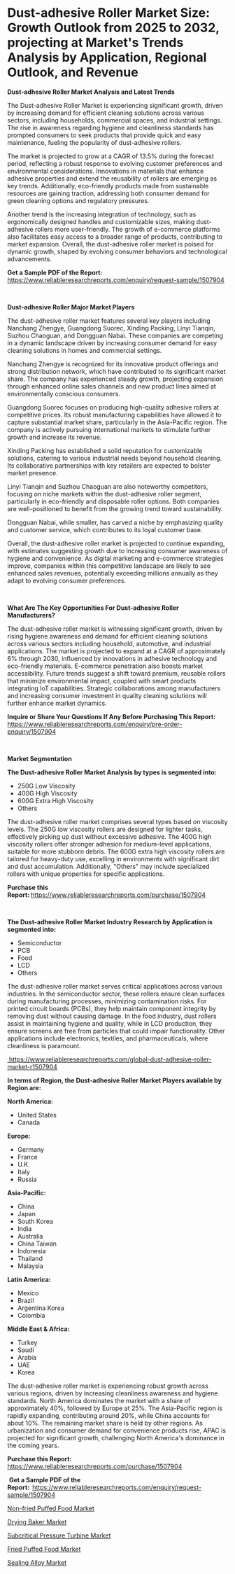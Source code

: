 <p><h1>Dust-adhesive Roller Market Size: Growth Outlook from 2025 to 2032, projecting at Market's Trends Analysis by Application, Regional Outlook, and Revenue</h1></p><p><strong>Dust-adhesive Roller Market Analysis and Latest Trends</strong></p>
<p><p>The Dust-adhesive Roller Market is experiencing significant growth, driven by increasing demand for efficient cleaning solutions across various sectors, including households, commercial spaces, and industrial settings. The rise in awareness regarding hygiene and cleanliness standards has prompted consumers to seek products that provide quick and easy maintenance, fueling the popularity of dust-adhesive rollers.</p><p>The market is projected to grow at a CAGR of 13.5% during the forecast period, reflecting a robust response to evolving customer preferences and environmental considerations. Innovations in materials that enhance adhesive properties and extend the reusability of rollers are emerging as key trends. Additionally, eco-friendly products made from sustainable resources are gaining traction, addressing both consumer demand for green cleaning options and regulatory pressures.</p><p>Another trend is the increasing integration of technology, such as ergonomically designed handles and customizable sizes, making dust-adhesive rollers more user-friendly. The growth of e-commerce platforms also facilitates easy access to a broader range of products, contributing to market expansion. Overall, the dust-adhesive roller market is poised for dynamic growth, shaped by evolving consumer behaviors and technological advancements.</p></p>
<p><strong>Get a Sample PDF of the Report:&nbsp;</strong> <a href="https://www.reliableresearchreports.com/enquiry/request-sample/1507904?utm_campaign=7&utm_medium=2&utm_source=Github&utm_content=ia&utm_term=23032025&utm_id=dust-adhesive-roller">https://www.reliableresearchreports.com/enquiry/request-sample/1507904</a></p>
<p>&nbsp;</p>
<p><strong>Dust-adhesive Roller Major Market Players</strong></p>
<p><p>The dust-adhesive roller market features several key players including Nanchang Zhengye, Guangdong Suorec, Xinding Packing, Linyi Tianqin, Suzhou Chaoguan, and Dongguan Nabai. These companies are competing in a dynamic landscape driven by increasing consumer demand for easy cleaning solutions in homes and commercial settings.</p><p>Nanchang Zhengye is recognized for its innovative product offerings and strong distribution network, which have contributed to its significant market share. The company has experienced steady growth, projecting expansion through enhanced online sales channels and new product lines aimed at environmentally conscious consumers.</p><p>Guangdong Suorec focuses on producing high-quality adhesive rollers at competitive prices. Its robust manufacturing capabilities have allowed it to capture substantial market share, particularly in the Asia-Pacific region. The company is actively pursuing international markets to stimulate further growth and increase its revenue.</p><p>Xinding Packing has established a solid reputation for customizable solutions, catering to various industrial needs beyond household cleaning. Its collaborative partnerships with key retailers are expected to bolster market presence. </p><p>Linyi Tianqin and Suzhou Chaoguan are also noteworthy competitors, focusing on niche markets within the dust-adhesive roller segment, particularly in eco-friendly and disposable roller options. Both companies are well-positioned to benefit from the growing trend toward sustainability.</p><p>Dongguan Nabai, while smaller, has carved a niche by emphasizing quality and customer service, which contributes to its loyal customer base.</p><p>Overall, the dust-adhesive roller market is projected to continue expanding, with estimates suggesting growth due to increasing consumer awareness of hygiene and convenience. As digital marketing and e-commerce strategies improve, companies within this competitive landscape are likely to see enhanced sales revenues, potentially exceeding millions annually as they adapt to evolving consumer preferences.</p></p>
<p>&nbsp;</p>
<p><strong>What Are The Key Opportunities For Dust-adhesive Roller Manufacturers?</strong></p>
<p><p>The dust-adhesive roller market is witnessing significant growth, driven by rising hygiene awareness and demand for efficient cleaning solutions across various sectors including household, automotive, and industrial applications. The market is projected to expand at a CAGR of approximately 6% through 2030, influenced by innovations in adhesive technology and eco-friendly materials. E-commerce penetration also boosts market accessibility. Future trends suggest a shift toward premium, reusable rollers that minimize environmental impact, coupled with smart products integrating IoT capabilities. Strategic collaborations among manufacturers and increasing consumer investment in quality cleaning solutions will further enhance market dynamics.</p></p>
<p><strong>Inquire or Share Your Questions If Any Before Purchasing This Report:</strong> <a href="https://www.reliableresearchreports.com/enquiry/pre-order-enquiry/1507904?utm_campaign=7&utm_medium=2&utm_source=Github&utm_content=ia&utm_term=23032025&utm_id=dust-adhesive-roller">https://www.reliableresearchreports.com/enquiry/pre-order-enquiry/1507904</a></p>
<p>&nbsp;</p>
<p><strong>Market Segmentation</strong></p>
<p><strong>The Dust-adhesive Roller Market Analysis by types is segmented into:</strong></p>
<p><ul><li>250G Low Viscosity</li><li>400G High Viscosity</li><li>600G Extra High Viscosity</li><li>Others</li></ul></p>
<p><p>The dust-adhesive roller market comprises several types based on viscosity levels. The 250G low viscosity rollers are designed for lighter tasks, effectively picking up dust without excessive adhesive. The 400G high viscosity rollers offer stronger adhesion for medium-level applications, suitable for more stubborn debris. The 600G extra high viscosity rollers are tailored for heavy-duty use, excelling in environments with significant dirt and dust accumulation. Additionally, "Others" may include specialized rollers with unique properties for specific applications.</p></p>
<p><strong>Purchase this Report:&nbsp;</strong><a href="https://www.reliableresearchreports.com/purchase/1507904?utm_campaign=7&utm_medium=2&utm_source=Github&utm_content=ia&utm_term=23032025&utm_id=dust-adhesive-roller">https://www.reliableresearchreports.com/purchase/1507904</a></p>
<p>&nbsp;</p>
<p><strong>The Dust-adhesive Roller Market Industry Research by Application is segmented into:</strong></p>
<p><ul><li>Semiconductor</li><li>PCB</li><li>Food</li><li>LCD</li><li>Others</li></ul></p>
<p><p>The dust-adhesive roller market serves critical applications across various industries. In the semiconductor sector, these rollers ensure clean surfaces during manufacturing processes, minimizing contamination risks. For printed circuit boards (PCBs), they help maintain component integrity by removing dust without causing damage. In the food industry, dust rollers assist in maintaining hygiene and quality, while in LCD production, they ensure screens are free from particles that could impair functionality. Other applications include electronics, textiles, and pharmaceuticals, where cleanliness is paramount.</p></p>
<p><a href="https://www.reliableresearchreports.com/global-dust-adhesive-roller-market-r1507904?utm_campaign=7&utm_medium=2&utm_source=Github&utm_content=ia&utm_term=23032025&utm_id=dust-adhesive-roller">&nbsp;https://www.reliableresearchreports.com/global-dust-adhesive-roller-market-r1507904</a></p>
<p><strong>In terms of Region, the Dust-adhesive Roller Market Players available by Region are:</strong></p>
<p>
    <p> <strong> North America: </strong>
        <ul>
            <li>United States</li>
            <li>Canada</li>
        </ul>
        </p> 
    <p> <strong> Europe: </strong>
        <ul>
            <li>Germany</li>
            <li>France</li>
            <li>U.K.</li>
            <li>Italy</li>
            <li>Russia</li>
        </ul>
        </p> 
    <p> <strong> Asia-Pacific: </strong>
        <ul>
            <li>China</li>
            <li>Japan</li>
            <li>South Korea</li>
            <li>India</li>
            <li>Australia</li>
            <li>China Taiwan</li>
            <li>Indonesia</li>
            <li>Thailand</li>
            <li>Malaysia</li>
        </ul>
        </p> 
    <p> <strong> Latin America: </strong>
        <ul>
            <li>Mexico</li>
            <li>Brazil</li>
            <li>Argentina Korea</li>
            <li>Colombia</li>
        </ul>
        </p> 
    <p> <strong> Middle East & Africa: </strong>
        <ul>
            <li>Turkey</li>
            <li>Saudi</li>
            <li>Arabia</li>
            <li>UAE</li>
            <li>Korea</li>
        </ul>
    </p>
    </p>
<p><p>The dust-adhesive roller market is experiencing robust growth across various regions, driven by increasing cleanliness awareness and hygiene standards. North America dominates the market with a share of approximately 40%, followed by Europe at 25%. The Asia-Pacific region is rapidly expanding, contributing around 20%, while China accounts for about 10%. The remaining market share is held by other regions. As urbanization and consumer demand for convenience products rise, APAC is projected for significant growth, challenging North America's dominance in the coming years.</p></p>
<p><strong>Purchase this Report: </strong><a href="https://www.reliableresearchreports.com/purchase/1507904?utm_campaign=7&utm_medium=2&utm_source=Github&utm_content=ia&utm_term=23032025&utm_id=dust-adhesive-roller">https://www.reliableresearchreports.com/purchase/1507904</a></p>
<p>&nbsp;<strong>Get a Sample PDF of the Report:&nbsp;&nbsp;</strong><a href="https://www.reliableresearchreports.com/enquiry/request-sample/1507904?utm_campaign=7&utm_medium=2&utm_source=Github&utm_content=ia&utm_term=23032025&utm_id=dust-adhesive-roller">https://www.reliableresearchreports.com/enquiry/request-sample/1507904</a></p>
<p><strong></strong></p>
<p><p><a href="https://github.com/puhakhommabh/Market-Research-Report-List-1/blob/main/non-fried-puffed-food-market.md?utm_campaign=7&utm_medium=2&utm_source=Github&utm_content=ia&utm_term=23032025&utm_id=dust-adhesive-roller">Non-fried Puffed Food Market</a></p><p><a href="https://github.com/joubehobock75/Market-Research-Report-List-1/blob/main/drying-baker-market.md?utm_campaign=7&utm_medium=2&utm_source=Github&utm_content=ia&utm_term=23032025&utm_id=dust-adhesive-roller">Drying Baker Market</a></p><p><a href="https://github.com/supashcriana/Market-Research-Report-List-1/blob/main/subcritical-pressure-turbine-market.md?utm_campaign=7&utm_medium=2&utm_source=Github&utm_content=ia&utm_term=23032025&utm_id=dust-adhesive-roller">Subcritical Pressure Turbine Market</a></p><p><a href="https://github.com/ozolsgasko02/Market-Research-Report-List-1/blob/main/fried-puffed-food-market.md?utm_campaign=7&utm_medium=2&utm_source=Github&utm_content=ia&utm_term=23032025&utm_id=dust-adhesive-roller">Fried Puffed Food Market</a></p><p><a href="https://github.com/mynaoanes/Market-Research-Report-List-1/blob/main/sealing-alloy-market.md?utm_campaign=7&utm_medium=2&utm_source=Github&utm_content=ia&utm_term=23032025&utm_id=dust-adhesive-roller">Sealing Alloy Market</a></p></p>